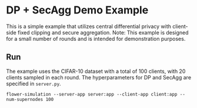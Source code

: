 # DP + SecAgg Demo Example

This is a simple example that utilizes central differential privacy with client-side fixed clipping and secure aggregation.
Note: This example is designed for a small number of rounds and is intended for demonstration purposes.

## Run

The example uses the CIFAR-10 dataset with a total of 100 clients, with 20 clients sampled in each round. The hyperparameters for DP and SecAgg are specified in `server.py`.

```shell
flower-simulation --server-app server:app --client-app client:app --num-supernodes 100
